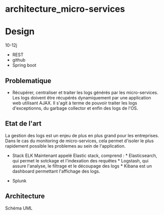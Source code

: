 # architecture_micro-services

# Design

10-12j

* REST
* github
* Spring boot


## Problematique

* Récupérer, centraliser et traiter les logs générés par les micro-services.
Les logs doivent être récupérés dynamiquement par une application web utilisant AJAX. Il s'agit à terme de pouvoir traiter les logs d'exceptionns, du garbage collector et enfin des logs de l'OS.


## Etat de l'art

La gestion des logs est un enjeu de plus en plus grand pour les entreprises. Dans le cas du monitoring de micro-services, cela permet d'isoler le plus rapidement possible les problemes au sein de l'application. 

* Stack ELK
  Maintenant appelé Elastic stack, comprend :
  	     * Elasticsearch, qui permet le sotckage  et l'indexation des requêtes
	     * Logstash, qui assure l'analyse, le filtrage et le découpage des logs
	     * Kibana est un dashboard permettant l'affichage des logs. 

* Splunk




## Architecture

Schéma UML
